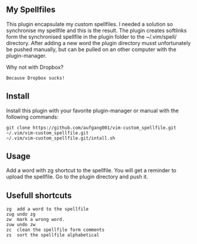 ## My Spellfiles 
This plugin encapsulate my custom spellfiles. I needed a solution so synchronise my spellfile and this is the result.
The plugin creates softlinks form the synchronised spellfile in the plugin folder to the ~/.vim/spell/ directory. After adding a new word the plugin directory musst unfortunately be pushed manually, but can be pulled on an other computer with the plugin-manager.

Why not with Dropbox?

    Because Dropbox sucks!

## Install
Install this plugin with your favorite plugin-manager or manual with the following commands:
    
    git clone https://github.com/aufgang001/vim-custom_spellfile.git  ~/.vim/vim-custom_spellfile.git
    ~/.vim/vim-custom_spellfile.git/intall.sh
    

## Usage
Add a word with zg shortcut to the spellfile. You will get a reminder to upload the spellfile. Go to the plugin directory and push it.

## Usefull shortcuts
    
    zg  add a word to the spellfile
    zug undo zg
    zw  mark a wrong word.
    zuw undo zw
    zc  clean the spellfile form comments
    zs  sort the spellfile alphabetical
